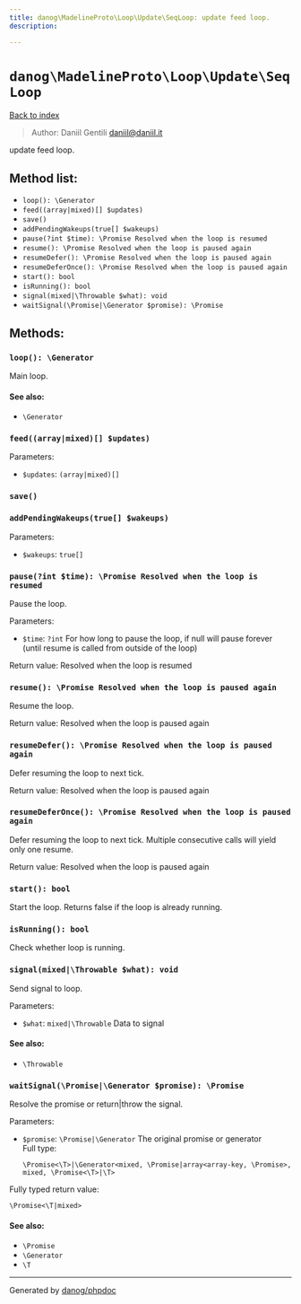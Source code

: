 ```yaml
---
title: danog\MadelineProto\Loop\Update\SeqLoop: update feed loop.
description: 

---
```

# `danog\MadelineProto\Loop\Update\SeqLoop`
[Back to index](../../../../index.md)

> Author: Daniil Gentili <daniil@daniil.it>  
  

update feed loop.  




## Method list:
* `loop(): \Generator`
* `feed((array|mixed)[] $updates)`
* `save()`
* `addPendingWakeups(true[] $wakeups)`
* `pause(?int $time): \Promise Resolved when the loop is resumed`
* `resume(): \Promise Resolved when the loop is paused again`
* `resumeDefer(): \Promise Resolved when the loop is paused again`
* `resumeDeferOnce(): \Promise Resolved when the loop is paused again`
* `start(): bool`
* `isRunning(): bool`
* `signal(mixed|\Throwable $what): void`
* `waitSignal(\Promise|\Generator $promise): \Promise`

## Methods:
### `loop(): \Generator`

Main loop.


#### See also: 
* `\Generator`




### `feed((array|mixed)[] $updates)`




Parameters:
* `$updates`: `(array|mixed)[]`   



### `save()`





### `addPendingWakeups(true[] $wakeups)`




Parameters:
* `$wakeups`: `true[]`   



### `pause(?int $time): \Promise Resolved when the loop is resumed`

Pause the loop.


Parameters:
* `$time`: `?int` For how long to pause the loop, if null will pause forever (until resume is called from outside of the loop)  


Return value: Resolved when the loop is resumed


### `resume(): \Promise Resolved when the loop is paused again`

Resume the loop.


Return value: Resolved when the loop is paused again


### `resumeDefer(): \Promise Resolved when the loop is paused again`

Defer resuming the loop to next tick.


Return value: Resolved when the loop is paused again


### `resumeDeferOnce(): \Promise Resolved when the loop is paused again`

Defer resuming the loop to next tick.
Multiple consecutive calls will yield only one resume.

Return value: Resolved when the loop is paused again


### `start(): bool`

Start the loop.
Returns false if the loop is already running.


### `isRunning(): bool`

Check whether loop is running.



### `signal(mixed|\Throwable $what): void`

Send signal to loop.


Parameters:
* `$what`: `mixed|\Throwable` Data to signal  


#### See also: 
* `\Throwable`




### `waitSignal(\Promise|\Generator $promise): \Promise`

Resolve the promise or return|throw the signal.


Parameters:
* `$promise`: `\Promise|\Generator` The original promise or generator  
  Full type:
  ```
  \Promise<\T>|\Generator<mixed, \Promise|array<array-key, \Promise>, mixed, \Promise<\T>|\T>
  ```


Fully typed return value:
```
\Promise<\T|mixed>
```
#### See also: 
* `\Promise`
* `\Generator`
* `\T`




---
Generated by [danog/phpdoc](https://phpdoc.daniil.it)
